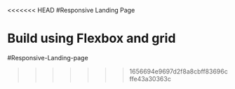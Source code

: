 <<<<<<< HEAD
#Responsive Landing Page

Build using Flexbox and grid
=======
#Responsive-Landing-page
>>>>>>> 1656694e9697d2f8a8cbff83696cffe43a30363c
